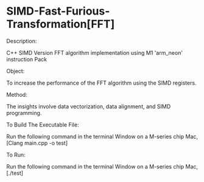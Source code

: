 # SIMD-Fast-Furious-Transformation[FFT]

Description:

C++ SIMD Version FFT algorithm implementation using M1 'arm_neon' instruction Pack

Object:

To increase the performance of the FFT algorithm using the SIMD registers. 

Method:

The insights involve data vectorization, data alignment, and SIMD programming.

To Build The Executable File:

Run the following command in the terminal Window on a M-series chip Mac,
[Clang main.cpp -o test]

To Run:

Run the following command in the terminal Window on a M-series chip Mac,
[./test]

